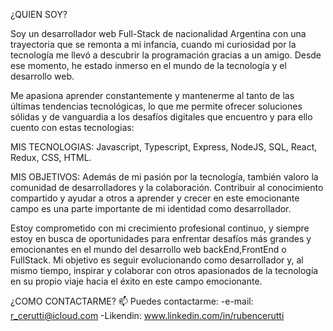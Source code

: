 ¿QUIEN SOY? 

Soy un desarrollador web Full-Stack de nacionalidad Argentina con una trayectoria que se remonta a mi infancia, 
cuando mi curiosidad por la tecnología me llevó a descubrir la programación gracias a un amigo. Desde ese momento, 
he estado inmerso en el mundo de la tecnología y el desarrollo web.

Me apasiona aprender constantemente y mantenerme al tanto de las últimas tendencias tecnológicas, 
lo que me permite ofrecer soluciones sólidas y de vanguardia a los desafíos digitales que encuentro 
y para ello cuento con estas tecnologias:

MIS TECNOLOGIAS:
Javascript, 
Typescript, 
Express, 
NodeJS, 
SQL, 
React, 
Redux, 
CSS, 
HTML.

MIS OBJETIVOS: 
Además de mi pasión por la tecnología, también valoro la comunidad de desarrolladores y la colaboración. 
Contribuir al conocimiento compartido y ayudar a otros a aprender y crecer en este emocionante campo es una 
parte importante de mi identidad como desarrollador.

Estoy comprometido con mi crecimiento profesional continuo, y siempre estoy en busca de oportunidades para enfrentar 
desafíos más grandes y emocionantes en el mundo del desarrollo web backEnd,FrontEnd o FullStack. 
Mi objetivo es seguir evolucionando como desarrollador y, al mismo tiempo, inspirar y colaborar con otros apasionados 
de la tecnología en su propio viaje hacia el éxito en este campo emocionante.

¿COMO CONTACTARME? 📫 
Puedes contactarme: 
-e-mail: r_cerutti@icloud.com 
-Likendin: www.linkedin.com/in/rubencerutti
